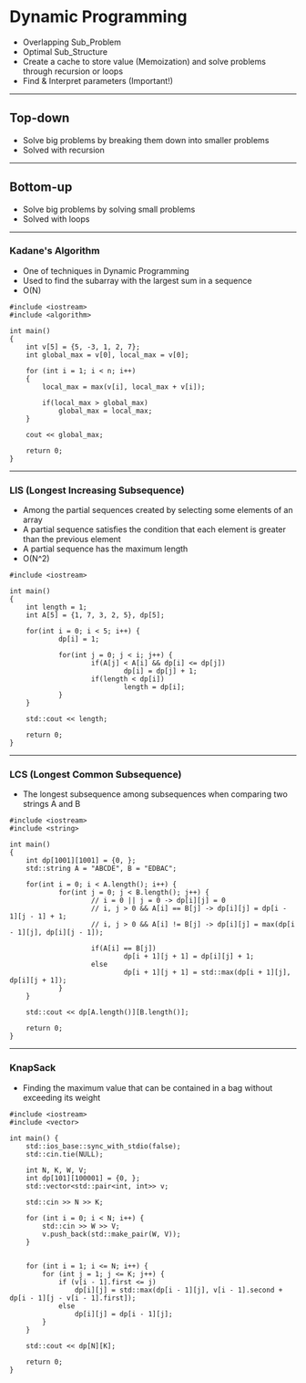 # Dynamic Programming

- Overlapping Sub_Problem
- Optimal Sub_Structure
- Create a cache to store value (Memoization) and solve problems through recursion or loops
- Find & Interpret parameters (Important!)

-----------------------------------------

## Top-down

- Solve big problems by breaking them down into smaller problems
- Solved with recursion

-----------------------------------------

## Bottom-up

- Solve big problems by solving small problems
- Solved with loops

-----------------------------------------

### Kadane's Algorithm

- One of techniques in Dynamic Programming
- Used to find the subarray with the largest sum in a sequence
- O(N)

```
#include <iostream>
#include <algorithm>

int main()
{
    int v[5] = {5, -3, 1, 2, 7};
    int global_max = v[0], local_max = v[0];

    for (int i = 1; i < n; i++)
    {
        local_max = max(v[i], local_max + v[i]);

        if(local_max > global_max)
            global_max = local_max;
    }

    cout << global_max;

    return 0;
}
```

-----------------------------------------

### LIS (Longest Increasing Subsequence)

- Among the partial sequences created by selecting some elements of an array
- A partial sequence satisfies the condition that each element is greater than the previous element 
- A partial sequence has the maximum length
- O(N^2)

```
#include <iostream>

int main()
{
    int length = 1;
	int A[5] = {1, 7, 3, 2, 5}, dp[5];

    for(int i = 0; i < 5; i++) {
			dp[i] = 1;

			for(int j = 0; j < i; j++) {
					if(A[j] < A[i] && dp[i] <= dp[j]) 
							dp[i] = dp[j] + 1;
					if(length < dp[i])
							length = dp[i];
			}
	}

    std::cout << length;

    return 0;
}
```

-----------------------------------------

### LCS (Longest Common Subsequence)

- The longest subsequence among subsequences when comparing two strings A and B

```
#include <iostream>
#include <string>

int main()
{
    int dp[1001][1001] = {0, };
	std::string A = "ABCDE", B = "EDBAC";

    for(int i = 0; i < A.length(); i++) {
			for(int j = 0; j < B.length(); j++) {
                    // i = 0 || j = 0 -> dp[i][j] = 0
                    // i, j > 0 && A[i] == B[j] -> dp[i][j] = dp[i - 1][j - 1] + 1;
                    // i, j > 0 && A[i] != B[j] -> dp[i][j] = max(dp[i - 1][j], dp[i][j - 1]);

					if(A[i] == B[j]) 
							dp[i + 1][j + 1] = dp[i][j] + 1;
					else
							dp[i + 1][j + 1] = std::max(dp[i + 1][j], dp[i][j + 1]);
			}
	}

    std::cout << dp[A.length()][B.length()];

    return 0;
}
```
-----------------------------------------

### KnapSack 

- Finding the maximum value that can be contained in a bag without exceeding its weight

```
#include <iostream>
#include <vector>

int main() {
    std::ios_base::sync_with_stdio(false);
    std::cin.tie(NULL);

    int N, K, W, V;
    int dp[101][100001] = {0, };
    std::vector<std::pair<int, int>> v;

    std::cin >> N >> K;

    for (int i = 0; i < N; i++) {
        std::cin >> W >> V;
        v.push_back(std::make_pair(W, V));
    }


    for (int i = 1; i <= N; i++) {    
        for (int j = 1; j <= K; j++) {
            if (v[i - 1].first <= j)
                dp[i][j] = std::max(dp[i - 1][j], v[i - 1].second + dp[i - 1][j - v[i - 1].first]);
            else
                dp[i][j] = dp[i - 1][j];
        }
    }

    std::cout << dp[N][K];

    return 0;
}

```
